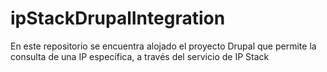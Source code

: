 # ipStackDrupalIntegration
En este repositorio se encuentra alojado el proyecto Drupal que permite la consulta de una IP específica, a través del servicio de IP Stack
